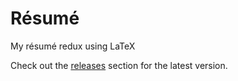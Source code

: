 # Résumé

My résumé redux using LaTeX

Check out the [releases](https://github.com/cmckni3/resume/releases) section for the latest version.
